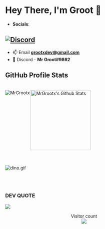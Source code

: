 # Hey There, I'm Groot 👋


* **Socials**:

[![Discord](https://img.shields.io/badge/Discord-%237289DA.svg?logo=discord&logoColor=white)](htttps://discord.gg/https://https://discord.gg/Nm5FSxK2gv)
---

- 📫 Email **grootxdev@gmail.com**
- 🤖 Discord - **Mr Groot#9862**

<!-- # 💻 **MY TECH STACK**

## **LANGUAGES**

![HTML5](https://img.shields.io/badge/html5-%23E34F26.svg?style=for-the-badge&logo=html5&logoColor=white) ![CSS5](https://img.shields.io/badge/css5-%231572B6.svg?style=for-the-badge&logo=css5&logoColor=white) ![JavaScript](https://img.shields.io/badge/javascript-%23323330.svg?style=for-the-badge&logo=javascript&logoColor=%0000FF) 


## **DATABASE**

![MySQL](https://img.shields.io/badge/mysql-%2300f.svg?style=for-the-badge&logo=mysql&logoColor=white) ![MongoDB](https://img.shields.io/badge/MongoDB-%234ea94b.svg?style=for-the-badge&logo=mongodb&logoColor=white)

 -->



## **GitHub Profile Stats** 
  <br/>
    <a href="https://github.com/MrGrootx/github-readme-stats"><img alt="MrGrootx's Github Stats" src="https://github-readme-stats.vercel.app/api/?username=MrGrootx&show_icons=true&count_private=true&theme=default&hide_border=true&bg_color=000&title_color=fff&icon_color=00E676" height="192px"/></a>
  <img align="left" src="https://github-readme-stats.vercel.app/api/top-langs?username=MrGrootx&langs_count=20&show_icons=true&locale=en&layout=compact&theme=dark" alt="MrGrootx" />
  <br/>


<!-- <p align="center">
        <h1 align="center" >📊 My GitHub Stats:</h1>
      </p>

<p align="center"> 
        <img src="https://github-readme-stats.vercel.app/api?username=MrGrootx&theme=dark&hide_border=false&include_all_commits=false&count_private=false" />
      </p> -->
<!-- <p align="center"> 
        <img src="https://github-readme-streak-stats.herokuapp.com/?user=MrGrootx&theme=dark&hide_border=false" />
      </p> -->


 <!-- <p align="center">
        <br>
        <img src="https://lanyard.cnrad.dev/api/920992520987607040">
        <br>
      </p>
       -->
<br>
<br>

<p> 
<img a data-target="animated-image.replacedImage" alt="dino.gif" class="AnimatedImagePlayer-animatedImage" src="https://github.com/saadeghi/saadeghi/raw/master/dino.gif" style="display: block; opacity: 7;">
</p>


<br>
<br>

###  **DEV QUOTE**

[![](https://quotes-github-readme.vercel.app/api?type=horizontal)](https://github.com/piyushsuthar/github-readme-quotes)


<p align="center"> 
  Visitor count<br>
  <img src="https://profile-counter.glitch.me/MrGrootx/count.svg" />
</p>









